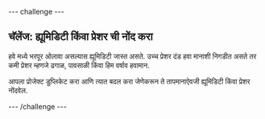 \--- challenge \---

## चॅलेंज: ह्यूमिडिटी किंवा प्रेशर ची नोंद करा

हवे मध्ये भरपूर ओलावा असल्यास ह्यूमिडिटी जास्त असते. उच्च प्रेशर दंड हवा मानाशी निगडीत असते तर कमी प्रेशर म्हणजे ढगाळ, पावसाळी किंवा हिम वर्षाव हवामान.

आपला प्रोजेक्ट डुप्लिकेट करा आणि त्यात बदल करा जेणेकरून ते तापमानाऐवजी ह्यूमिडिटी किंवा प्रेशर नोंदवेल.

\--- /challenge \---